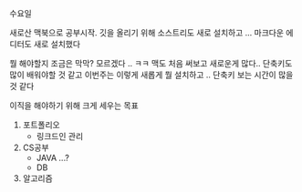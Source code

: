 수요일

새로산 맥북으로 공부시작.
깃을 올리기 위해 소스트리도 새로 설치하고 ...
마크다운 에디터도 새로 설치했다 

뭘 해야할지 조금은 막막? 모르겠다 .. ㅋㅋ
맥도 처음 써보고 새로운게 많다.. 단축키도 많이 배워야할 것 같고
이번주는 이렇게 새롭게 뭘 설치하고 .. 단축키 보는 시간이 많을 것 같다

이직을 해야하기 위해 크게 세우는 목표
1. 포트폴리오
	- 링크드인 관리
2. CS공부
	- JAVA ...?
	- DB
3. 알고리즘

